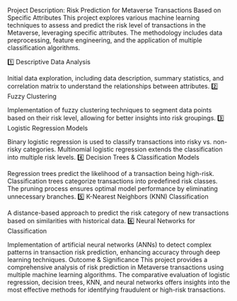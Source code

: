 Project Description: Risk Prediction for Metaverse Transactions Based on Specific Attributes
This project explores various machine learning techniques to assess and predict the risk level of transactions in the Metaverse, leveraging specific attributes. The methodology includes data preprocessing, feature engineering, and the application of multiple classification algorithms.

1️⃣ Descriptive Data Analysis

Initial data exploration, including data description, summary statistics, and correlation matrix to understand the relationships between attributes.
2️⃣ Fuzzy Clustering

Implementation of fuzzy clustering techniques to segment data points based on their risk level, allowing for better insights into risk groupings.
3️⃣ Logistic Regression Models

Binary logistic regression is used to classify transactions into risky vs. non-risky categories.
Multinomial logistic regression extends the classification into multiple risk levels.
4️⃣ Decision Trees & Classification Models

Regression trees predict the likelihood of a transaction being high-risk.
Classification trees categorize transactions into predefined risk classes.
The pruning process ensures optimal model performance by eliminating unnecessary branches.
5️⃣ K-Nearest Neighbors (KNN) Classification

A distance-based approach to predict the risk category of new transactions based on similarities with historical data.
6️⃣ Neural Networks for Classification

Implementation of artificial neural networks (ANNs) to detect complex patterns in transaction risk prediction, enhancing accuracy through deep learning techniques.
Outcome & Significance
This project provides a comprehensive analysis of risk prediction in Metaverse transactions using multiple machine learning algorithms. The comparative evaluation of logistic regression, decision trees, KNN, and neural networks offers insights into the most effective methods for identifying fraudulent or high-risk transactions.
